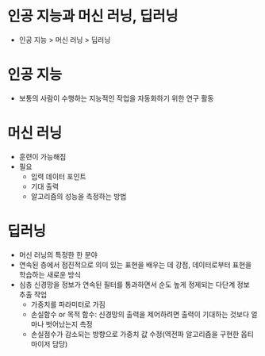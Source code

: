 # 인공 지능과 머신 러닝, 딥러닝
- 인공 지능 > 머신 러닝 > 딥러닝

# 인공 지능

- 보통의 사람이 수행하는 지능적인 작업을 자동화하기 위한 연구 활동

# 머신 러닝

- 훈련이 가능해짐
- 필요
    - 입력 데이터 포인트
    - 기대 출력
    - 알고리즘의 성능을 측정하는 방법

# 딥러닝

- 머신 러닝의 특정한 한 분야
- 연속된 층에서 점진적으로 의미 있는 표현을 배우는 데 강점, 데이터로부터 표현을 학습하는 새로운 방식
- 심층 신경망을 정보가 연속된 필터를 통과하면서 순도 높게 정제되는 다단계 정보 추출 작업
    - 가중치를 파라미터로 가짐
    - 손실함수 or 목적 함수: 신경망의 출력을 제어하려면 출력이 기대하는 것보다 얼마나 벗어났는지 측정
    - 손실점수가 감소되는 방향으로 가중치 값 수정(역전파 알고리즘을 구현한 옵티마이저 담당)
